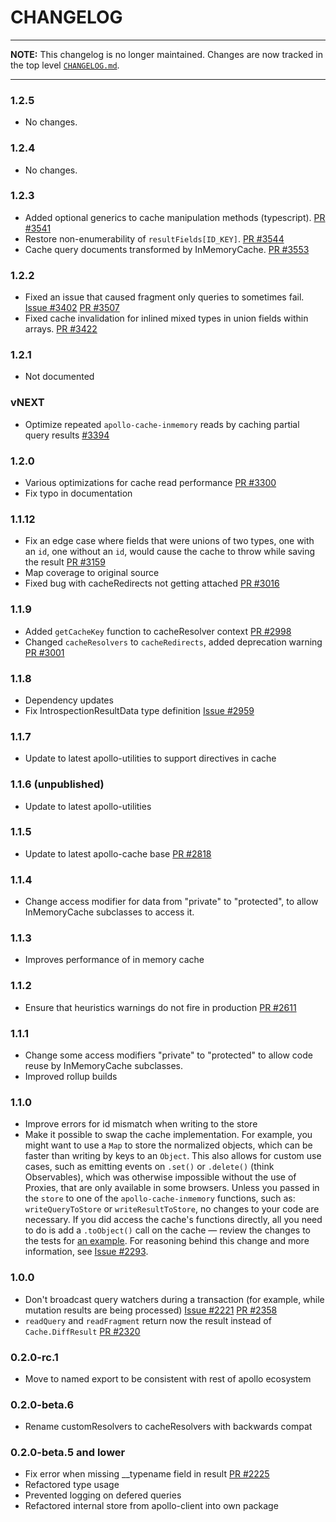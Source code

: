 # CHANGELOG

----

**NOTE:** This changelog is no longer maintained. Changes are now tracked in
the top level [`CHANGELOG.md`](https://github.com/apollographql/apollo-client/blob/master/CHANGELOG.md).

----

### 1.2.5

- No changes.

### 1.2.4

- No changes.

### 1.2.3

- Added optional generics to cache manipulation methods (typescript).
  [PR #3541](https://github.com/apollographql/apollo-client/pull/3541)
- Restore non-enumerability of `resultFields[ID_KEY]`.
  [PR #3544](https://github.com/apollographql/apollo-client/pull/3544)
- Cache query documents transformed by InMemoryCache.
  [PR #3553](https://github.com/apollographql/apollo-client/pull/3553)

### 1.2.2

- Fixed an issue that caused fragment only queries to sometimes fail.
  [Issue #3402](https://github.com/apollographql/apollo-client/issues/3402)
  [PR #3507](https://github.com/apollographql/apollo-client/pull/3507)
- Fixed cache invalidation for inlined mixed types in union fields within
  arrays.
  [PR #3422](https://github.com/apollographql/apollo-client/pull/3422)

### 1.2.1

- Not documented

### vNEXT
- Optimize repeated `apollo-cache-inmemory` reads by caching partial query results
  [#3394](https://github.com/apollographql/apollo-client/pull/3394)

### 1.2.0

- Various optimizations for cache read performance
  [PR #3300](https://github.com/apollographql/apollo-client/pull/3300)
- Fix typo in documentation

### 1.1.12

- Fix an edge case where fields that were unions of two types, one with an
  `id`, one without an `id`, would cause the cache to throw while saving the
  result
  [PR #3159](https://github.com/apollographql/apollo-client/pull/3159)
- Map coverage to original source
- Fixed bug with cacheRedirects not getting attached
  [PR #3016](https://github.com/apollographql/apollo-client/pull/3016)

### 1.1.9

- Added `getCacheKey` function to cacheResolver context
  [PR #2998](https://github.com/apollographql/apollo-client/pull/2998)
- Changed `cacheResolvers` to `cacheRedirects`, added deprecation warning
  [PR #3001](https://github.com/apollographql/apollo-client/pull/3001)

### 1.1.8

- Dependency updates
- Fix IntrospectionResultData type definition
  [Issue #2959](https://github.com/apollographql/apollo-client/issues/2959)

### 1.1.7

- Update to latest apollo-utilities to support directives in cache

### 1.1.6 (unpublished)

- Update to latest apollo-utilities

### 1.1.5

- Update to latest apollo-cache base
  [PR #2818](https://github.com/apollographql/apollo-client/pull/2818)

### 1.1.4

- Change access modifier for data from "private" to "protected", to allow
  InMemoryCache subclasses to access it.

### 1.1.3

- Improves performance of in memory cache

### 1.1.2

- Ensure that heuristics warnings do not fire in production
  [PR #2611](https://github.com/apollographql/apollo-client/pull/2611)

### 1.1.1

- Change some access modifiers "private" to "protected" to allow code reuse by
  InMemoryCache subclasses.
- Improved rollup builds

### 1.1.0

- Improve errors for id mismatch when writing to the store
- Make it possible to swap the cache implementation. For example, you might
  want to use a `Map` to store the normalized objects, which can be faster
  than writing by keys to an `Object`. This also allows for custom use cases,
  such as emitting events on `.set()` or `.delete()` (think Observables),
  which was otherwise impossible without the use of Proxies, that are only
  available in some browsers. Unless you passed in the `store` to one of the
  `apollo-cache-inmemory` functions, such as: `writeQueryToStore` or
  `writeResultToStore`, no changes to your code are necessary. If you did
  access the cache's functions directly, all you need to do is add a
  `.toObject()` call on the cache — review the changes to the tests for [an example](https://github.com/apollographql/apollo-client/blob/cd563bcd1c2c15b973d0cdfd63332f5ee82da309/packages/apollo-cache-inmemory/src/__tests__/writeToStore.ts#L258).
  For reasoning behind this change and more information, see
  [Issue #2293](https://github.com/apollographql/apollo-client/issues/2293).

### 1.0.0

- Don't broadcast query watchers during a transaction (for example, while
  mutation results are being processed)
  [Issue #2221](https://github.com/apollographql/apollo-client/issues/2221)
  [PR #2358](https://github.com/apollographql/apollo-client/pull/2358)
- `readQuery` and `readFragment` return now the result instead of
  `Cache.DiffResult`
  [PR #2320](https://github.com/apollographql/apollo-client/pull/2320)

### 0.2.0-rc.1

- Move to named export to be consistent with rest of apollo ecosystem

### 0.2.0-beta.6

- Rename customResolvers to cacheResolvers with backwards compat

### 0.2.0-beta.5 and lower

- Fix error when missing __typename field in result
  [PR #2225](https://github.com/apollographql/apollo-client/pull/2225)
- Refactored type usage
- Prevented logging on defered queries
- Refactored internal store from apollo-client into own package
